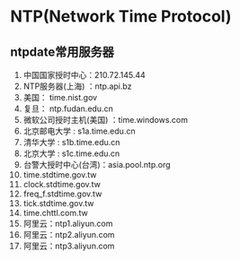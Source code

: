 # NTP(Network Time Protocol)

## ntpdate常用服务器

1. 中国国家授时中心：210.72.145.44
2. NTP服务器(上海) ：ntp.api.bz
3. 美国： time.nist.gov
4. 复旦： ntp.fudan.edu.cn
5. 微软公司授时主机(美国) ：time.windows.com
6. 北京邮电大学 : s1a.time.edu.cn
7. 清华大学 : s1b.time.edu.cn
8. 北京大学 : s1c.time.edu.cn
9. 台警大授时中心(台湾)：asia.pool.ntp.org
10. time.stdtime.gov.tw 
11. clock.stdtime.gov.tw 
12. freq_f.stdtime.gov.tw 
13. tick.stdtime.gov.tw 
14. time.chttl.com.tw
15. 阿里云：ntp1.aliyun.com
16. 阿里云：ntp2.aliyun.com
17. 阿里云：ntp3.aliyun.com
